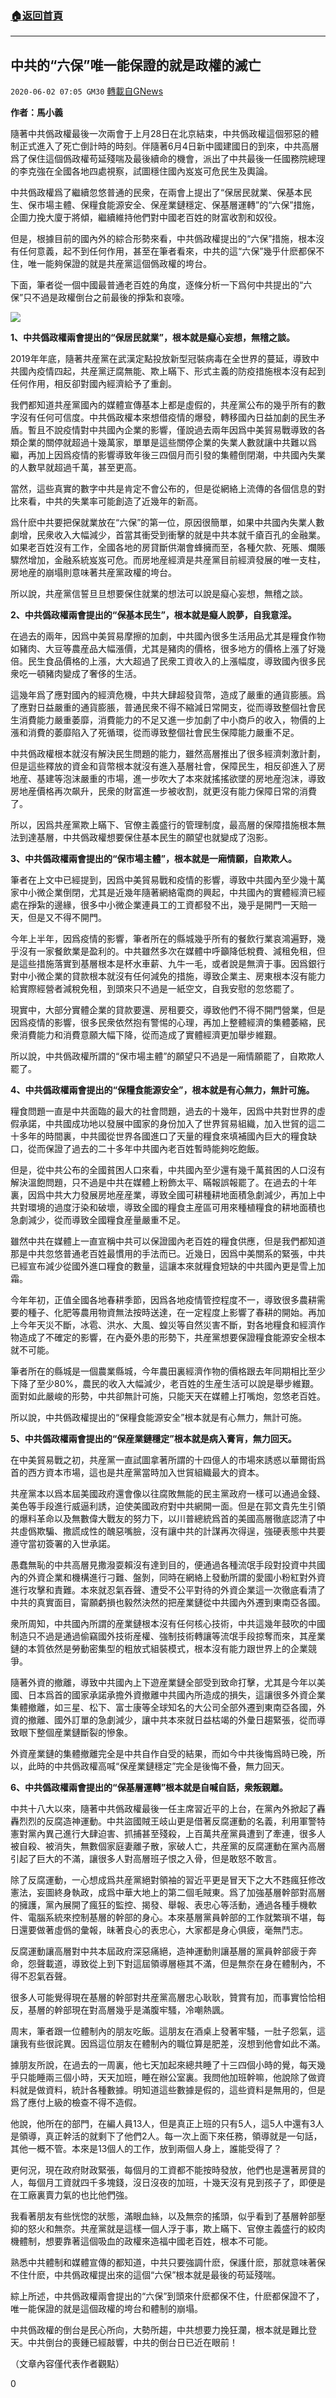 ###  [:house:返回首頁](https://github.com/ourhimalayas/txt)
---

## 中共的“六保”唯一能保證的就是政權的滅亡
`2020-06-02 07:05 GM30` [轉載自GNews](https://gnews.org/zh-hant/220544/)

**作者：馬小義**

隨著中共僞政權最後一次兩會于上月28日在北京結束，中共僞政權這個邪惡的體制正式進入了死亡倒計時的時刻。伴隨著6月4日新中國建國日的到來，中共高層爲了保住這個僞政權苟延殘喘及最後續命的機會，派出了中共最後一任國務院總理的李克強在全國各地四處視察，試圖穩住國內岌岌可危民生及輿論。

中共僞政權爲了繼續忽悠普通的民衆，在兩會上提出了“保居民就業、保基本民生、保市場主體、保糧食能源安全、保産業鏈穩定、保基層運轉”的“六保”措施，企圖力挽大廈于將傾，繼續維持他們對中國老百姓的財富收割和奴役。

但是，根據目前的國內外的綜合形勢來看，中共僞政權提出的“六保”措施，根本沒有任何意義，起不到任何作用，甚至在筆者看來，中共的這“六保”幾乎什麽都保不住，唯一能夠保證的就是共産黨這個僞政權的垮台。

下面，筆者從一個中國最普通老百姓的角度，逐條分析一下爲何中共提出的“六保”只不過是政權倒台之前最後的掙紮和哀嚎。

![](https://s3.amazonaws.com/gnews-media-offload/wp-content/uploads/2020/06/02070130/hk3psd-1.jpg)

**1、中共僞政權兩會提出的“保居民就業”，根本就是癡心妄想，無稽之談。**

2019年年底，隨著共産黨在武漢定點投放新型冠裝病毒在全世界的蔓延，導致中共國內疫情四起，共産黨迂腐無能、欺上瞞下、形式主義的防疫措施根本沒有起到任何作用，相反卻對國內經濟給予了重創。

我們都知道共産黨國內的媒體宣傳基本上都是虛假的，共産黨公布的幾乎所有的數字沒有任何可信度。中共僞政權本來想借疫情的爆發，轉移國內日益加劇的民生矛盾。暫且不說疫情對中共國內企業的影響，僅說過去兩年因爲中美貿易戰導致的各類企業的關停就超過十幾萬家，單單是這些關停企業的失業人數就讓中共難以爲繼，再加上因爲疫情的影響導致年後三四個月而引發的集體倒閉潮，中共國內失業的人數早就超過千萬，甚至更高。

當然，這些真實的數字中共是肯定不會公布的，但是從網絡上流傳的各個信息的對比來看，中共的失業率可能創造了近幾年的新高。

爲什麽中共要把保就業放在“六保”的第一位，原因很簡單，如果中共國內失業人數劇增，民衆收入大幅減少，首當其衝受到衝擊的就是中共本就千瘡百孔的金融業。如果老百姓沒有工作，全國各地的房貸斷供潮會蜂擁而至，各種欠款、死賬、爛賬驟然增加，金融系統岌岌可危。而房地産經濟是共産黨目前經濟發展的唯一支柱，房地産的崩塌則意味著共産黨政權的垮台。

所以說，共産黨信誓旦旦想要保住就業的想法可以說是癡心妄想，無稽之談。

**2、中共僞政權兩會提出的“保基本民生”，根本就是癡人說夢，自我意淫。**

在過去的兩年，因爲中美貿易摩擦的加劇，中共國內很多生活用品尤其是糧食作物如豬肉、大豆等農産品大幅漲價，尤其是豬肉的價格，很多地方的價格上漲了好幾倍。民生食品價格的上漲，大大超過了民衆工資收入的上漲幅度，導致國內很多民衆吃一頓豬肉變成了奢侈的生活。

這幾年爲了應對國內的經濟危機，中共大肆超發貨幣，造成了嚴重的通貨膨脹。爲了應對日益嚴重的通貨膨脹，普通民衆不得不縮減日常開支，從而導致整個社會民生消費能力嚴重萎靡，消費能力的不足又進一步加劇了中小商戶的收入，物價的上漲和消費的萎靡陷入了死循環，從而導致整個社會民生保障能力嚴重不足。

中共僞政權根本就沒有解決民生問題的能力，雖然高層推出了很多經濟刺激計劃，但是這些釋放的資金和貨幣根本就沒有進入基層社會，保障民生，相反卻進入了房地産、基建等泡沫嚴重的市場，進一步吹大了本來就搖搖欲墜的房地産泡沫，導致房地産價格再次飙升，民衆的財富進一步被收割，就更沒有能力保障日常的消費了。

所以，因爲共産黨欺上瞞下、官僚主義盛行的管理制度，最高層的保障措施根本無法到達基層，中共僞政權想要保住基本民生的願望也就變成了泡影。

**3、中共僞政權兩會提出的“保市場主體”，根本就是一廂情願，自欺欺人。**

筆者在上文中已經提到，因爲中美貿易戰和疫情的影響，導致中共國內至少幾十萬家中小微企業倒閉，尤其是近幾年隨著網絡電商的興起，中共國內的實體經濟已經處在掙紮的邊緣，很多中小微企業連員工的工資都發不出，幾乎是開門一天賠一天，但是又不得不開門。

今年上半年，因爲疫情的影響，筆者所在的縣城幾乎所有的餐飲行業哀鴻遍野，幾乎沒有一家餐飲業是盈利的。中共雖然多次在媒體中呼籲降低稅費、減租免租，但是這些措施落實到基層根本是杯水車薪、九牛一毛，或者說是無濟于事。因爲銀行對中小微企業的貸款根本就沒有任何減免的措施，導致企業主、房東根本沒有能力給實際經營者減稅免租，到頭來只不過是一紙空文，自我安慰的忽悠罷了。

現實中，大部分實體企業的貸款要還、房租要交，導致他們不得不開門營業，但是因爲疫情的影響，很多民衆依然抱有警惕的心理，再加上整體經濟的集體萎縮，民衆消費能力和消費意願大幅下降，從而造成了實體經濟更加舉步維艱。

所以說，中共僞政權所謂的“保市場主體”的願望只不過是一廂情願罷了，自欺欺人罷了。

**4、中共僞政權兩會提出的“保糧食能源安全”，根本就是有心無力，無計可施。**

糧食問題一直是中共面臨的最大的社會問題，過去的十幾年，因爲中共對世界的虛假承諾，中共國成功地以發展中國家的身份加入了世界貿易組織，加入世貿的這二十多年的時間裏，中共國從世界各國進口了天量的糧食來填補國內巨大的糧食缺口，從而保證了過去的二十多年中共國內老百姓暫時能夠吃飽飯。

但是，從中共公布的全國貧困人口來看，中共國內至少還有幾千萬貧困的人口沒有解決溫飽問題，只不過是中共在媒體上粉飾太平、瞞報誤報罷了。在過去的十年裏，因爲中共大力發展房地産産業，導致全國可耕種耕地面積急劇減少，再加上中共對環境的過度汙染和破壞，導致全國的糧食主産區可用來種植糧食的耕地面積也急劇減少，從而導致全國糧食産量嚴重不足。

雖然中共在媒體上一直宣稱中共可以保證國內老百姓的糧食供應，但是我們都知道那是中共忽悠普通老百姓最慣用的手法而已。近幾日，因爲中美關系的緊張，中共已經宣布減少從國外進口糧食的數量，這讓本來就糧食短缺的中共國內更是雪上加霜。

今年年初，正值全國各地春耕季節，因爲各地疫情管控程度不一，導致很多農耕需要的種子、化肥等農用物資無法按時送達，在一定程度上影響了春耕的開始。再加上今年天災不斷，冰雹、洪水、大風、蝗災等自然災害不斷，對各地糧食和經濟作物造成了不確定的影響，在內憂外患的形勢下，共産黨想要保證糧食能源安全根本就不可能。

筆者所在的縣城是一個農業縣城，今年農田裏經濟作物的價格跟去年同期相比至少下降了至少80%，農民的收入大幅減少，老百姓的生産生活可以說是舉步維艱。面對如此嚴峻的形勢，中共卻無計可施，只能天天在媒體上打嘴炮，忽悠老百姓。

所以說，中共僞政權提出的“保糧食能源安全”根本就是有心無力，無計可施。

**5、中共僞政權兩會提出的“保産業鏈穩定”根本就是病入膏肓，無力回天。**

在中美貿易戰之初，共産黨一直試圖拿著所謂的十四億人的市場來誘惑以華爾街爲首的西方資本市場，這也是共産黨當時加入世貿組織最大的資本。

共産黨本以爲本屆美國政府還會像以往腐敗無能的民主黨政府一樣可以通過金錢、美色等手段進行威逼利誘，迫使美國政府對中共網開一面。但是在郭文貴先生引領的爆料革命以及無數偉大戰友的努力下，以川普總統爲首的美國高層徹底認清了中共虛僞欺騙、撒謊成性的醜惡嘴臉，沒有讓中共的計謀再次得逞，強硬表態中共要遵守當初簽署的入世承諾。

愚蠢無恥的中共高層見撒潑耍賴沒有達到目的，便通過各種流氓手段對投資中共國內的外資企業和機構進行刁難、盤剝，同時在網絡上發動所謂的愛國小粉紅對外資進行攻擊和責難。本來就忍氣吞聲、遭受不公平對待的外資企業這一次徹底看清了中共的真實面目，甯願虧損也毅然決然的把産業鏈從中共國內外遷到東南亞各國。

衆所周知，中共國內所謂的産業鏈根本沒有任何核心技術，中共這幾年鼓吹的中國制造只不過是通過偷竊國外技術産權、強制技術轉讓等流氓手段掠奪而來，其産業鏈的本質依然是勞動密集型的粗放式組裝模式，根本沒有能力跟世界上的企業競爭。

隨著外資的撤離，導致中共國內上下遊産業鏈全部受到致命打擊，尤其是今年以美國、日本爲首的國家承諾承擔外資撤離中共國內所造成的損失，這讓很多外資企業集體撤離，如三星、松下、富士康等全球知名的大公司全部外遷到東南亞各國，外資的撤離、國外訂單的急劇減少，讓中共本來就日益枯竭的外彙日趨緊張，從而導致眼下整個産業鏈斷裂的慘象。

外資産業鏈的集體撤離完全是中共自作自受的結果，而如今中共後悔爲時已晚，所以，此時的中共僞政權高喊“保産業鏈穩定”完全是後悔不叠，無力回天。

**6、中共僞政權兩會提出的“保基層運轉”根本就是自喊自話，衆叛親離。**

中共十八大以來，隨著中共僞政權最後一任主席習近平的上台，在黨內外掀起了轟轟烈烈的反腐造神運動。中共盜國賊王岐山更是借著反腐運動的名義，利用軍警特憲對黨內異己進行大肆迫害、抓捕甚至殘殺，上百萬共産黨員遭到了牽連，很多人被自殺、被消失，無數個家庭妻離子散，家破人亡，共産黨的反腐運動在黨內高層引起了巨大的不滿，讓很多人對高層班子恨之入骨，但是敢怒不敢言。

除了反腐運動，一心想成爲共産黨絕對領袖的習近平更是冒天下之大不韪瘋狂修改憲法，妄圖終身執政，成爲中華大地上的第二個毛賊東。爲了加強基層幹部對高層的擁護，黨內展開了瘋狂的監控、揭發、舉報、表忠心等活動，通過各種手機軟件、電腦系統來控制基層的幹部的身心。本來基層黨員幹部的工作就繁瑣不堪，每日還要做著虛僞的彙報，昧著良心的表忠心，大家都是身心俱疲，毫無鬥志。

反腐運動讓高層對中共本屆政府深惡痛絕，造神運動則讓基層的黨員幹部疲于奔命，怨聲載道，導致從上到下對這屆領導層極其不滿，但是無奈在身在體制內，不得不忍氣吞聲。

很多人可能覺得現在基層的幹部對共産黨高層忠心耿耿，贊賞有加，而事實恰恰相反，基層的幹部現在對高層幾乎是滿腹牢騷，冷嘲熱諷。

周末，筆者跟一位體制內的朋友吃飯。這朋友在酒桌上發著牢騷，一肚子怨氣，這讓我有些很詫異。因爲這位朋友在體制內的職位算是肥差，沒想到他會如此不滿。

據朋友所說，在過去的一周裏，他七天加起來總共睡了十三四個小時的覺，每天幾乎只能睡兩三個小時，天天加班，睡在辦公室裏。我問他加班幹嘛，他說除了做資料就是做資料，統計各種數據。明知道這些數據是假的，這些資料是無用的，但是爲了應付上級的檢查不得不造假。

他說，他所在的部門，在編人員13人，但是真正上班的只有5人，這5人中還有3人是領導，真正幹活的就剩下了他們2人。每一次上面下來任務，領導就是一句話，其他一概不管。本來是13個人的工作，放到兩個人身上，誰能受得了？

更何況，現在政府財政緊張，每個月的工資都不能按時發放，他們也是還著房貸的人，每個月工資就四千多塊錢，沒日沒夜的加班，十幾天沒有見到孩子了，即便是在工廠裏賣力氣的也比他們強。

我看著朋友有些恍惚的狀態，滿眼血絲，以及無奈的搖頭，似乎看到了基層幹部壓抑的怒火和無奈。共産黨就是這樣一個人浮于事，欺上瞞下、官僚主義盛行的絞肉機體制，想要靠著這個吸血的政權來造福中國老百姓，根本不可能。

熟悉中共體制和媒體宣傳的都知道，中共只要強調什麽，保護什麽，那就意味著保不住什麽，中共僞政權提出來的這個“六保”根本就是最後的苟延殘喘。

綜上所述，中共僞政權兩會提出的“六保”到頭來什麽都保不住，什麽都保證不了，唯一能保證的就是這個政權的垮台和體制的崩塌。

中共僞政權的倒台是民心所向，大勢所趨，中共想要力挽狂瀾，根本就是難比登天。中共倒台的喪鍾已經敲響，中共的倒台日已近在眼前！

（文章內容僅代表作者觀點）

0
